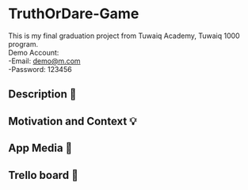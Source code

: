 # TruthOrDare-Game
This is my final graduation project from Tuwaiq Academy, Tuwaiq 1000 program.<br/>
Demo Account: <br/>
-Email: demo@m.com <br/>
-Password: 123456 <br/>


Description :scroll:
--


Motivation and Context :bulb:
--


App Media :iphone:
--


Trello board :pencil:
--

